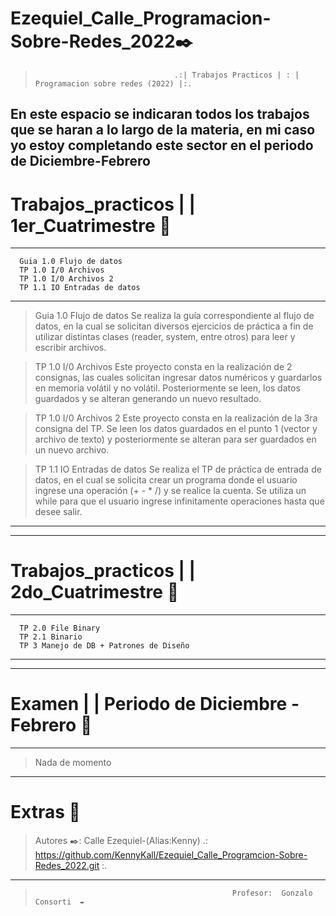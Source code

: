 # Ezequiel_Calle_Programacion-Sobre-Redes_2022✒️

>                                    .:| Trabajos Practicos | : | Programacion sobre redes (2022) |:.

En este espacio se indicaran todos los trabajos que se haran a lo largo de la materia, en mi caso yo estoy completando este sector en el periodo de Diciembre-Febrero 
-----------------------------------------------------------------------------------------------------------------------
 # Trabajos_practicos | | 1er_Cuatrimestre  📃
-----------------------------------------------------------------------------------------------------------------------
      Guia 1.0 Flujo de datos
      TP 1.0 I/0 Archivos
      TP 1.0 I/0 Archivos 2
      TP 1.1 IO Entradas de datos
-----------------------------------------------------------------------------------------------------------------------
>Guia 1.0 Flujo de datos
>Se realiza la guía correspondiente al flujo de datos, en la cual se solicitan diversos ejercicios de práctica a fin de utilizar distintas clases (reader, system, entre otros) para leer y escribir archivos.

>TP 1.0 I/0 Archivos
>Este proyecto consta en la realización de 2 consignas, las cuales solicitan ingresar datos numéricos y guardarlos en memoria volátil y no volátil. Posteriormente se leen, los datos guardados y se alteran generando un nuevo resultado.

>TP 1.0 I/0 Archivos 2
>Este proyecto consta en la realización de la 3ra consigna del TP. Se leen los datos guardados en el punto 1 (vector y archivo de texto) y posteriormente se alteran
para ser guardados en un nuevo archivo.

>TP 1.1 IO Entradas de datos
>Se realiza el TP de práctica de entrada de datos, en el cual se solicita crear un programa donde el usuario ingrese una operación (+ - * /) y se realice la cuenta. Se utiliza un while para que el usuario ingrese infinitamente operaciones hasta que desee salir.
-----------------------------------------------------------------------------------------------------------------------
-----------------------------------------------------------------------------------------------------------------------
# Trabajos_practicos | | 2do_Cuatrimestre  📃
-----------------------------------------------------------------------------------------------------------------------
      TP 2.0 File Binary
      TP 2.1 Binario
      TP 3 Manejo de DB + Patrones de Diseño
-----------------------------------------------------------------------------------------------------------------------
-----------------------------------------------------------------------------------------------------------------------
# Examen | | Periodo de Diciembre - Febrero  📃
-----------------------------------------------------------------------------------------------------------------------
> Nada de momento
-----------------------------------------------------------------------------------------------------------------------
# Extras   📃
>  Autores ✒️: Calle Ezequiel-(Alias:Kenny) .: https://github.com/KennyKall/Ezequiel_Calle_Programcion-Sobre-Redes_2022.git :.
-----------------------------------------------------------------------------------------------------------------------
>                                                 Profesor:  Gonzalo Consorti  ✒️

